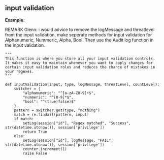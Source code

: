 input validation
-------

**Example:**

REMARK Glenn: i would advice to remove the logMessage and threatlevel from the input validation, make seperate methods for input validation for Alphanumeric, Nummeric, Alpha, Bool. Then use the Audit log function in the input validation.   
  
	"""
	This function is where you store all your input validation controls. 
	It makes it easy to maintain whenever you want to apply changes for 
	certain input validation roles and reduces the chance of mistakes in your regexes.
	"""

	def inputValidation(input, type, logMessage, threatLevel, countLevel):
	    switcher = {
	        "alphanumeric": "^[a-zA-Z0-9]+$",
	        "nummeric": "^[0-9]*$",
	        "bool": "^(true|false)$"
	    }
	    pattern = switcher.get(type, "nothing")
	    match = re.findall(pattern, input)
	    if match:
	    	setLog(session["id"], "Regex matched", "Success", str(datetime.utcnow()), session['privilege'])
	        return True
	    else:
	    	setLog(session["id"], logMessage, "FAIL", str(datetime.utcnow()), session['privilege'])
	    	counter.increment(1)
	        raise False

